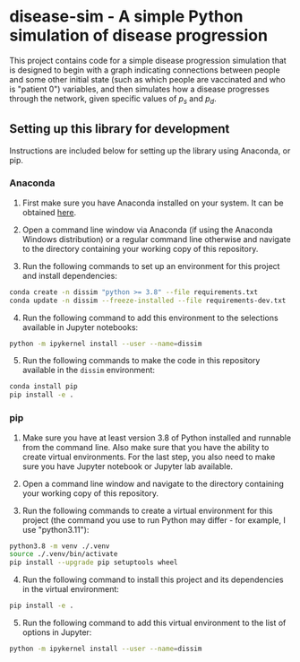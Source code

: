 # disease-sim - A simple Python simulation of disease progression

This project contains code for a simple disease progression simulation that is
designed to begin with a graph indicating connections between people and some
other initial state (such as which people are vaccinated and who is "patient 0")
variables, and then simulates how a disease progresses through the network,
given specific values of _p<sub>s</sub>_ and _p<sub>d</sub>_.

## Setting up this library for development

Instructions are included below for setting up the library using Anaconda, or pip.

### Anaconda

1. First make sure you have Anaconda installed on your system. It can be obtained
[here](https://www.anaconda.com/download).

2. Open a command line window via Anaconda (if using the Anaconda Windows distribution) or a regular command line
   otherwise and navigate to the directory containing your working copy of this repository.

3. Run the following commands to set up an environment for this project and install dependencies:

```bash
conda create -n dissim "python >= 3.8" --file requirements.txt
conda update -n dissim --freeze-installed --file requirements-dev.txt
```

4. Run the following command to add this environment to the selections available in Jupyter notebooks:

```bash
python -m ipykernel install --user --name=dissim
```

5. Run the following commands to make the code in this repository available in the `dissim` environment:

```bash
conda install pip
pip install -e .
```

### pip

1. Make sure you have at least version 3.8 of Python installed and runnable from the command line. Also make sure that
   you have the ability to create virtual environments. For the last step, you also need to make sure you have Jupyter
   notebook or Jupyter lab available.

2. Open a command line window and navigate to the directory containing your working copy of this repository.

3. Run the following commands to create a virtual environment for this project (the command you use to run Python may
   differ - for example, I use "python3.11"):

```bash
python3.8 -m venv ./.venv
source ./.venv/bin/activate
pip install --upgrade pip setuptools wheel
```

4. Run the following command to install this project and its dependencies in the virtual environment:

```bash
pip install -e .
```

5. Run the following command to add this virtual environment to the list of options in Jupyter:

```bash
python -m ipykernel install --user --name=dissim
```
